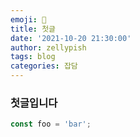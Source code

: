```yaml
---
emoji: 🎉
title: 첫글
date: '2021-10-20 21:30:00'
author: zellypish
tags: blog
categories: 잡담
---
```


### 첫글입니다

```js
const foo = 'bar';
```
